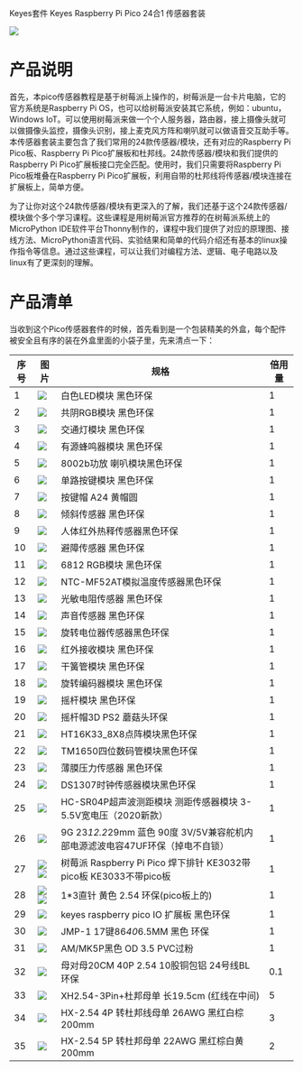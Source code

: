 Keyes套件 Keyes Raspberry Pi Pico 24合1 传感器套装

![](media/ce27b043eedecd5927881d2acb68c09f.png)

# 产品说明

首先，本pico传感器教程是基于树莓派上操作的，树莓派是一台卡片电脑，它的官方系统是Raspberry Pi OS，也可以给树莓派安装其它系统，例如：ubuntu，Windows IoT。可以使用树莓派来做一个个人服务器，路由器，接上摄像头就可以做摄像头监控，摄像头识别，接上麦克风方阵和喇叭就可以做语音交互助手等。本传感器套装主要包含了我们常用的24款传感器/模块，还有对应的Raspberry Pi Pico板、Raspberry Pi Pico扩展板和杜邦线。24款传感器/模块和我们提供的Raspberry Pi Pico扩展板接口完全匹配。使用时，我们只需要将Raspberry Pi Pico板堆叠在Raspberry Pi Pico扩展板，利用自带的杜邦线将传感器/模块连接在扩展板上，简单方便。

为了让你对这个24款传感器/模块有更深入的了解，我们还基于这个24款传感器/模块做个多个学习课程。这些课程是用树莓派官方推荐的在树莓派系统上的MicroPython IDE软件平台Thonny制作的，课程中我们提供了对应的原理图、接线方法、MicroPython语言代码、实验结果和简单的代码介绍还有基本的linux操作指令等信息。通过这些课程，可以让我们对编程方法、逻辑、电子电路以及linux有了更深刻的理解。

# 产品清单

当收到这个Pico传感器套件的时候，首先看到是一个包装精美的外盒，每个配件被安全且有序的装在外盒里面的小袋子里，先来清点一下：


|序号|图片|规格|倍用量|
|-|-|-|-|
|1|![](media/c7e28ad5b3962481026bbc2134e0e90d.png)|白色LED模块 黑色环保|1|
|2|![](media/a83c862e5f56feec2d41ca36a797c0fe.png)|共阴RGB模块 黑色环保|1|
|3|![](media/4816fc8a161a3fcf5c1552b9669341eb.png)|交通灯模块 黑色环保|1|
|4|![](media/51deebe17e93ab0bfaa42693745ccf08.png)|有源蜂鸣器模块 黑色环保|1|
|5|![](media/b98119edb1de2788284e4ce705a55628.png)|8002b功放 喇叭模块黑色环保|1|
|6|![](media/1a90cb6e20f8bdab71de591c68c14a26.png)|单路按键模块 黑色环保|1|
|7|![](media/1a90cb6e20f8bdab71de591c68c14a26.png)|按键帽 A24 黄帽圆|1|
|8|![](media/90a23459b22366eb884820de548eed3b.png)|倾斜传感器 黑色环保|1|
|9|![](media/239131563f68fbf379e97d8384cf2d9b.png)|人体红外热释传感器黑色环保|1|
|10|![](media/efeb3f71ff4e717e1a91798b2d6d7829.png)|避障传感器 黑色环保|1|
|11|![](media/2f7bd7f3e7c303e7532de6a5527f839a.png)|6812 RGB模块 黑色环保|1|
|12|![](media/596f09feafaaf92e2f3e011871190f30.png)|NTC-MF52AT模拟温度传感器黑色环保|1|
|13|![](media/84e2dc067ddfbcf81e169a5490cc1f10.png)|光敏电阻传感器 黑色环保|1|
|14|![](media/f716748aa248722612b2a78aade2cf5f.png)|声音传感器 黑色环保|1|
|15|![](media/0c95f5206cdfa7ac05275fe95fe9ee13.png)|旋转电位器传感器黑色环保|1|
|16|![](media/dc37c6b6608e8f4435d46a8ad2985f9f.png)|红外接收模块 黑色环保|1|
|17|![](media/bff5e54b01c337b7837151ce8b1e7ad9.png)|干簧管模块 黑色环保|1|
|18|![](media/d6fec7dc15bf3fae1e23ae935a683bfd.png)|旋转编码器模块 黑色环保|1|
|19|![](media/fbb1fe2e604f2ffc2a6e3be21196a38d.png)|摇杆模块 黑色环保|1|
|20|![](media/fbb1fe2e604f2ffc2a6e3be21196a38d.png)|摇杆帽3D PS2 蘑菇头环保|1|
|21|![](media/09e0ddbf584131e9bc34ff474d52f4d0.png)|HT16K33_8X8点阵模块黑色环保|1|
|22|![](media/61c36ebc6656bef0257d60227515d947.png)|TM1650四位数码管模块黑色环保|1|
|23|![](media/dbcaad1260cfce04e141705d19330e94.png)|薄膜压力传感器 黑色环保|1|
|24|![](media/b06498ec1f073ca7a3b0613ecd6d46c9.png)|DS1307时钟传感器模块黑色环保|1|
|25|![](media/cc99237e6c3651ddc858f2af911b1a1c.png)|HC-SR04P超声波测距模块 测距传感器模块 3-5.5V宽电压（2020新款）|1|
|26|![](media/826eddfc435ffbc4bc762bb0d1865ee4.png)|9G 23*12.2*29mm 蓝色 90度 3V/5V兼容舵机内部电源滤波电容47UF环保（掉电不自锁）|1|
|27|![](media/b57492c3f0fcb41347596e415122794e.png) ![](media/8b6e6c604cccdf86ac5812de97d9bc9b.png) | 树莓派 Raspberry Pi Pico 焊下排针 KE3032带pico板 KE3033不带pico板 |1|
|28|![](media/b57492c3f0fcb41347596e415122794e.png) ![](media/8b6e6c604cccdf86ac5812de97d9bc9b.png) |1*3直针 黄色 2.54 环保(pico板上的)|1|
|29|![](media/d0d3445b137a2d70a49b32295f2b35b2.png)|keyes raspberry pico IO 扩展板 黑色环保|1|
|30|![](media/9565387ea4d3df1816ef34e5aeaad3db.png)|JMP-1 17键86*40*6.5MM 黑色 环保|1|
|31|![](media/edbfec59fe015bd9987e4b4d542b466d.png)|AM/MK5P黑色 OD 3.5 PVC过粉|1|
|32|![](media/33be6266ae36f54c9e7ffd044eae9320.png)|母对母20CM 40P 2.54 10股铜包铝 24号线BL 环保|0.1|
|33|![](media/c59ae888dc6d71e8f6e0975629a88dd4.png)|XH2.54-3Pin+杜邦母单 长19.5cm (红线在中间)|5|
|34|![](media/9a16ac3df731a5ec4d99285136939d92.png)|HX-2.54 4P 转杜邦线母单 26AWG 黑红白棕 200mm|3|
|35|![](media/33d050f988dd233b59ec68f3099b945b.png)|HX-2.54 5P 转杜邦母单 22AWG 黑红棕白黄 200mm|2|








